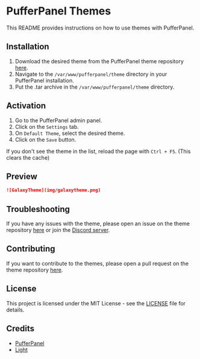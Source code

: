 # PufferPanel Themes
This README provides instructions on how to use themes with PufferPanel.

## Installation

1. Download the desired theme from the PufferPanel theme repository [here](https://github.com/light2k4/pufferpanel-themes/releases/latest).
2. Navigate to the `/var/www/pufferpanel/theme` directory in your PufferPanel installation.
3. Put the .tar archive in the `/var/www/pufferpanel/theme` directory.

## Activation

1. Go to the PufferPanel admin panel.
2. Click on the `Settings` tab.
3. On `Default Theme`, select the desired theme.
4. Click on the `Save` button.

If you don't see the theme in the list, reload the page with `Ctrl + F5`. (This clears the cache)


## Preview


```markdown
![GalaxyTheme](img/galaxytheme.png)
```



## Troubleshooting

If you have any issues with the theme, please open an issue on the theme repository [here](https://github.com/light2k4/pufferpanel-themes/issues) or join the [Discord server](https://discord.gg/YmA88jc7GF).

## Contributing

If you want to contribute to the themes, please open a pull request on the theme repository [here](https:///github.com/light2k4/pufferpanel-themes/pulls).

## License

This project is licensed under the MIT License - see the [LICENSE](https://github.com/light2k4/pufferpanel-themes/blob/main/LICENSE) file for details.

## Credits

- [PufferPanel](https://pufferpanel.com)
- [Light](https://github.com/light2k4)

```